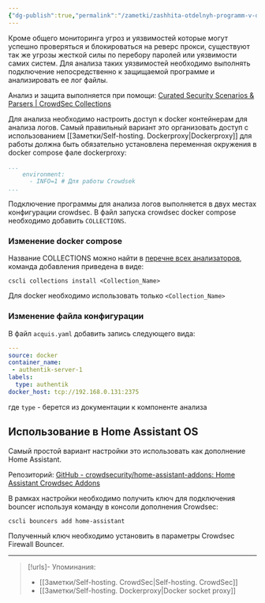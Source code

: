 ```yaml
---
{"dg-publish":true,"permalink":"/zametki/zashhita-otdelnyh-programm-v-docker-s-ispolzovaniem-crowdsec/","created":"2024-10-06 23:42","updated":"2024-10-06T23:50:33+03:00"}
---
```


Кроме общего мониторинга угроз и уязвимостей которые могут успешно проверяться и блокироваться на реверс прокси, существуют так же угрозы жесткой силы по перебору паролей или уязвимости самих систем. Для анализа таких уязвимостей необходимо выполнять подключение непосредственно к защищаемой программе и анализировать ее лог файлы.

Анализ и защита выполняется при помощи: [Curated Security Scenarios & Parsers | CrowdSec Collections](https://app.crowdsec.net/hub/collections)

Для анализа необходимо настроить доступ к docker контейнерам для анализа логов. Самый правильный вариант это организовать доступ с использованием [[Заметки/Self-hosting. Dockerproxy\|Dockerproxy]] для работы должна быть обязательно установлена переменная окружения в docker compose фале dockerproxy: 

```yml
...
	environment:
      - INFO=1 # Для работы Crowdsek
...
```

Подключение программы для анализа логов выполняется в двух местах конфигурации crowdsec. В файл запуска crowdsec docker compose необходимо добавить `COLLECTIONS`.
### Изменение docker compose

Название COLLECTIONS можно найти в [перечне всех анализаторов](https://app.crowdsec.net/hub/collections), команда добавления приведена в виде: 
```
cscli collections install <Collection_Name>
```

Для docker необходимо использовать только `<Collection_Name>`

### Изменение файла конфигурации

В файл `acquis.yaml` добавить запись следующего вида:
```yaml
---
source: docker
container_name:
 - authentik-server-1
labels:
  type: authentik
docker_host: tcp://192.168.0.131:2375
```
где `type` - берется из документации к компоненте анализа
## Использование в Home Assistant OS

Самый простой вариант настройки это использовать как дополнение Home Assistant.

Репозиторий: [GitHub - crowdsecurity/home-assistant-addons: Home Assistant Crowdsec Addons](https://github.com/crowdsecurity/home-assistant-addons)

В рамках настройки необходимо получить ключ для подключения bouncer используя команду в консоли дополнения Crowdsec:
```
cscli bouncers add home-assistant
```

Полученный ключ необходимо установить в параметры Crowdsec Firewall Bouncer.

---
> [!urls]- Упоминания:
> - [[Заметки/Self-hosting. CrowdSec\|Self-hosting. CrowdSec]]
> - [[Заметки/Self-hosting. Dockerproxy\|Docker socket proxy]]